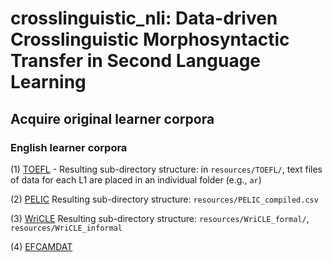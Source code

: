 # crosslinguistic_nli: Data-driven Crosslinguistic Morphosyntactic Transfer in Second Language Learning

## Acquire original learner corpora 

### English learner corpora

  (1) [TOEFL](https://www.ets.org/research/policy_research_reports/publications/report/2013/jrkv)
      - Resulting sub-directory structure: in ```resources/TOEFL/```, text files of data for each L1 are placed in an individual folder (e.g., ```ar```)
  
  (2) [PELIC](https://github.com/ELI-Data-Mining-Group/PELIC-dataset)
      Resulting sub-directory structure: ```resources/PELIC_compiled.csv```
  
  (3) [WriCLE](http://wricle.learnercorpora.com/)
      Resulting sub-directory structure: ```resources/WriCLE_formal/```, ```resources/WriCLE_informal```
  
  (4) [EFCAMDAT](https://philarion.mml.cam.ac.uk/resources/)
      
  
